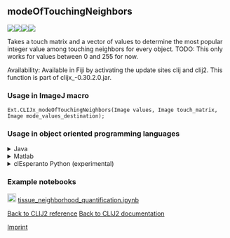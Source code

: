 ## modeOfTouchingNeighbors
<img src="images/mini_empty_logo.png"/><img src="images/mini_empty_logo.png"/><img src="images/mini_clijx_logo.png"/><img src="images/mini_cle_logo.png"/>

Takes a touch matrix and a vector of values to determine the most popular integer value among touching neighbors for every object.
TODO: This only works for values between 0 and 255 for now.

Availability: Available in Fiji by activating the update sites clij and clij2.
This function is part of clijx_-0.30.2.0.jar.

### Usage in ImageJ macro
```
Ext.CLIJx_modeOfTouchingNeighbors(Image values, Image touch_matrix, Image mode_values_destination);
```


### Usage in object oriented programming languages



<details>

<summary>
Java
</summary>
<pre class="highlight">// init CLIJ and GPU
import net.haesleinhuepf.clijx.CLIJx;
import net.haesleinhuepf.clij.clearcl.ClearCLBuffer;
CLIJx clijx = CLIJx.getInstance();

// get input parameters
ClearCLBuffer values = clijx.push(valuesImagePlus);
ClearCLBuffer touch_matrix = clijx.push(touch_matrixImagePlus);
mode_values_destination = clijx.create(values);
</pre>

<pre class="highlight">
// Execute operation on GPU
clijx.modeOfTouchingNeighbors(values, touch_matrix, mode_values_destination);
</pre>

<pre class="highlight">
// show result
mode_values_destinationImagePlus = clijx.pull(mode_values_destination);
mode_values_destinationImagePlus.show();

// cleanup memory on GPU
clijx.release(values);
clijx.release(touch_matrix);
clijx.release(mode_values_destination);
</pre>

</details>



<details>

<summary>
Matlab
</summary>
<pre class="highlight">% init CLIJ and GPU
clijx = init_clatlabx();

% get input parameters
values = clijx.pushMat(values_matrix);
touch_matrix = clijx.pushMat(touch_matrix_matrix);
mode_values_destination = clijx.create(values);
</pre>

<pre class="highlight">
% Execute operation on GPU
clijx.modeOfTouchingNeighbors(values, touch_matrix, mode_values_destination);
</pre>

<pre class="highlight">
% show result
mode_values_destination = clijx.pullMat(mode_values_destination)

% cleanup memory on GPU
clijx.release(values);
clijx.release(touch_matrix);
clijx.release(mode_values_destination);
</pre>

</details>



<details>

<summary>
clEsperanto Python (experimental)
</summary>
<pre class="highlight">import pyclesperanto_prototype as cle

cle.mode_of_touching_neighbors(values, touch_matrix, mode_values_destination)

</pre>



</details>





### Example notebooks
<a href="https://github.com/clEsperanto/pyclesperanto_prototype/tree/master/demo/tissues/tissue_neighborhood_quantification.ipynb"><img src="images/language_python.png" height="20"/></a> [tissue_neighborhood_quantification.ipynb](https://github.com/clEsperanto/pyclesperanto_prototype/tree/master/demo/tissues/tissue_neighborhood_quantification.ipynb)  


[Back to CLIJ2 reference](https://clij.github.io/clij2-docs/reference)
[Back to CLIJ2 documentation](https://clij.github.io/clij2-docs)

[Imprint](https://clij.github.io/imprint)
